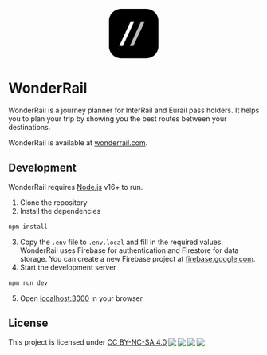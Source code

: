 <p align="center">
  <img src="./src/app/icon.png" alt="WonderRail Logo" width="100"/>
</p>

# WonderRail

WonderRail is a journey planner for InterRail and Eurail pass holders. It helps you to plan your trip by showing you the best routes between your destinations.

WonderRail is available at [wonderrail.com](https://wonderrail.com).

## Development

WonderRail requires [Node.js](https://nodejs.org/) v16+ to run.

1. Clone the repository
1. Install the dependencies

```sh
npm install
```

3. Copy the `.env` file to `.env.local` and fill in the required values.
   WonderRail uses Firebase for authentication and Firestore for data storage. You can create a new Firebase project at [firebase.google.com](https://firebase.google.com/).
1. Start the development server

```sh
npm run dev
```

5. Open [localhost:3000](http://localhost:3000) in your browser

## License

<p xmlns:cc="http://creativecommons.org/ns#" >This project is licensed under <a href="http://creativecommons.org/licenses/by-nc-sa/4.0/?ref=chooser-v1" target="_blank" rel="license noopener noreferrer" style="display:inline-block;">CC BY-NC-SA 4.0<img style="height:22px!important;margin-left:3px;vertical-align:text-bottom;" src="https://mirrors.creativecommons.org/presskit/icons/cc.svg?ref=chooser-v1"><img style="height:22px!important;margin-left:3px;vertical-align:text-bottom;" src="https://mirrors.creativecommons.org/presskit/icons/by.svg?ref=chooser-v1"><img style="height:22px!important;margin-left:3px;vertical-align:text-bottom;" src="https://mirrors.creativecommons.org/presskit/icons/nc.svg?ref=chooser-v1"><img style="height:22px!important;margin-left:3px;vertical-align:text-bottom;" src="https://mirrors.creativecommons.org/presskit/icons/sa.svg?ref=chooser-v1"></a></p>
